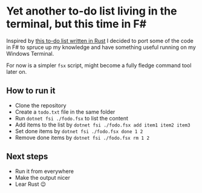 # Yet another to-do list living in the terminal, but this time in F#

Inspired by [this to-do list written in Rust](https://github.com/sioodmy/todo) I decided to port some of the code in F# to spruce up my knowledge and have something useful running on my Windows Terminal.

For now is a simpler `fsx` script, might become a fully fledge command tool later on.

## How to run it

- Clone the repository 
- Create a `todo.txt` file in the same folder
- Run `dotnet fsi ./fodo.fsx` to list the content
- Add items to the list by `dotnet fsi ./fodo.fsx add item1 item2 item3`
- Set done items by `dotnet fsi ./fodo.fsx done 1 2`
- Remove done items by `dotnet fsi ./fodo.fsx rm 1 2`

## Next steps

- Run it from everywhere
- Make the output nicer
- Lear Rust :wink:
